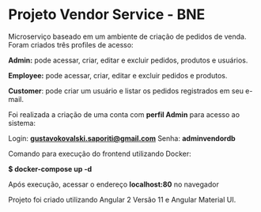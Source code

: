 # Projeto Vendor Service - BNE

Microserviço baseado em um ambiente de criação de pedidos de venda.
Foram criados três profiles de acesso:

**Admin:** pode acessar, criar, editar e excluir pedidos, produtos e usuários.

**Employee:** pode acessar, criar, editar e excluir pedidos e produtos.

**Customer**: pode criar um usuário e listar os pedidos registrados em seu e-mail.

Foi realizada a criação de uma conta com **perfil Admin** para acesso ao sistema:

Login: **gustavokovalski.saporiti@gmail.com**
Senha: **adminvendordb**

Comando para execução do frontend utilizando Docker:

**$ docker-compose up -d**

Após execução, acessar o endereço **localhost:80** no navegador

Projeto foi criado utilizando Angular 2 Versão 11 e Angular Material UI.
